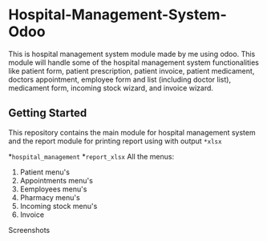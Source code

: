 # Hospital-Management-System-Odoo

This is hospital management system module made by me using odoo. This module will handle some of the hospital management system functionalities like patient form, patient prescription, patient invoice, patient medicament, doctors appointment, employee form and list (including doctor list), medicament form, incoming stock wizard, and invoice wizard. 

## Getting Started

This repository contains the main module for hospital management system and the report module for printing report using with output `*xlsx`

*`hospital_management`
*`report_xlsx`
All the menus:

1. Patient menu's
2. Appointments menu's
3. Eemployees menu's
4. Pharmacy menu's
5. Incoming stock menu's
6. Invoice


Screenshots
